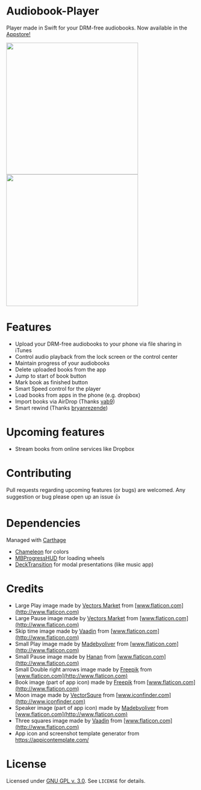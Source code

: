 # Audiobook-Player
Player made in Swift for your DRM-free audiobooks. Now available in the [Appstore!](https://itunes.apple.com/us/app/bookplayer-audio-book-player/id1138219998?ls=1&mt=8)

<img src="https://raw.githubusercontent.com/GianniCarlo/Audiobook-Player/master/Assets/list_screenshot.png" width="350"/>
<img src="https://raw.githubusercontent.com/GianniCarlo/Audiobook-Player/master/Assets/player_screenshot.png" width="350"/>

# Features
- Upload your DRM-free audiobooks to your phone via file sharing in iTunes
- Control audio playback from the lock screen or the control center
- Maintain progress of your audiobooks
- Delete uploaded books from the app
- Jump to start of book button
- Mark book as finished button
- Smart Speed control for the player
- Load books from apps in the phone (e.g. dropbox)
- Import books via AirDrop (Thanks [vab9](https://github.com/vab9))
- Smart rewind (Thanks [bryanrezende](https://github.com/bryanrezende))

# Upcoming features
- Stream books from online services like Dropbox

# Contributing
Pull requests regarding upcoming features (or bugs) are welcomed. Any suggestion or bug please open up an issue 👍

# Dependencies
Managed with [Carthage](https://github.com/Carthage/Carthage)
- [Chameleon](https://github.com/ViccAlexander/Chameleon) for colors
- [MBProgressHUD](https://github.com/jdg/MBProgressHUD) for loading wheels
- [DeckTransition](https://github.com/HarshilShah/DeckTransition) for modal presentations (like music app)

# Credits
- Large Play image made by [Vectors Market](http://www.flaticon.com/authors/vectors-market) from [www.flaticon.com](http://www.flaticon.com)
- Large Pause image made by [Vectors Market](http://www.flaticon.com/authors/vectors-market) from [www.flaticon.com](http://www.flaticon.com)
- Skip time image made by [Vaadin](http://www.flaticon.com/authors/vaadin) from [www.flaticon.com](http://www.flaticon.com)
- Small Play image made by [Madebyoliver](http://www.flaticon.com/authors/madebyoliver) from [www.flaticon.com](http://www.flaticon.com)
- Small Pause image made by [Hanan](http://www.flaticon.com/authors/hanan) from [www.flaticon.com](http://www.flaticon.com)
- Small Double right arrows image made by [Freepik](http://www.flaticon.com/authors/freepik) from [www.flaticon.com](http://www.flaticon.com)
- Book image (part of app icon) made by [Freepik](http://www.flaticon.com/authors/freepik) from [www.flaticon.com](http://www.flaticon.com)
- Moon image made by [VectorSqure](http://www.iconfinder.com/vectorsquare) from [www.iconfinder.com](http://www.iconfinder.com)
- Speaker image (part of app icon) made by [Madebyoliver](http://www.flaticon.com/authors/madebyoliver) from [www.flaticon.com](http://www.flaticon.com)
- Three squares image made by [Vaadin](http://www.flaticon.com/authors/vaadin) from [www.flaticon.com](http://www.flaticon.com)
- App icon and screenshot template generator from https://appicontemplate.com/

# License
Licensed under [GNU GPL v. 3.0](https://opensource.org/licenses/GPL-3.0). See `LICENSE` for details.
